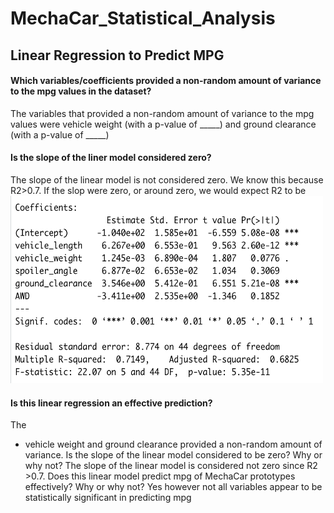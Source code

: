 # MechaCar_Statistical_Analysis
## Linear Regression to Predict MPG
#### Which variables/coefficients provided a non-random amount of variance to the mpg values in the dataset?
The variables that provided a non-random amount of variance to the mpg values were vehicle weight (with a p-value of _____) and ground clearance (with a p-value of _____)

#### Is the slope of the liner model considered zero?
The slope of the linear model is not considered zero. We know this because R2>0.7. If the slop were zero, or around zero, we would expect R2 to be 
<br><img src="Deliverable 1 Linear Regression.png" width="500" height="300">

#### Is this linear regression an effective prediction?
The 
- vehicle weight and ground clearance provided a non-random amount of variance.
Is the slope of the linear model considered to be zero? Why or why not?
The slope of the linear model is considered not zero since R2 >0.7.
Does this linear model predict mpg of MechaCar prototypes effectively? Why or why not?
Yes however not all variables appear to be statistically significant in predicting mpg
